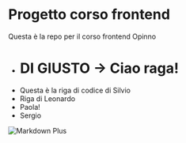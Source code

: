 # Progetto corso frontend 

Questa è la repo per il corso frontend Opinno 

- # **DI GIUSTO -> Ciao raga!**
- Questa è la riga di codice di Silvio
- Riga di Leonardo
- Paola!
- Sergio


![Markdown Plus](https://www.villaggionatura.com/shop/modules/ph_simpleblog/covers/28.jpg)